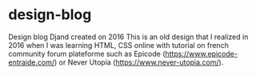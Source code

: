 # design-blog
Design blog Djand created on 2016
This is an old design that I realized in 2016 when I was learning HTML, CSS online with tutorial on french community forum plateforme such as Epicode (https://www.epicode-entraide.com/) or Never Utopia (https://www.never-utopia.com/).
